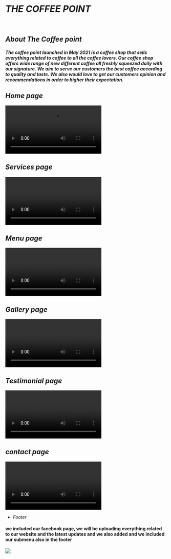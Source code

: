 # _THE COFFEE POINT_
 
</br>

 ## _About The Coffee point_
 
 #### _The coffee point launched in May 2021 is a coffee shop that sells everything related to coffee to all the coffee lovers. Our coffee shop offers wide range of new different coffee all freshly squeezed daily with our signature. We aim to serve our customers the best coffee according to quality and taste. We also would love to get our customers opinion and recommendations in order to higher their expectation._
 
 ## _Home page_
 
 ![](https://user-images.githubusercontent.com/84526848/119255766-81301080-bbce-11eb-935b-d14e4a93fe81.mov)
 </br>
 
 ## _Services page_
 
 ![](https://user-images.githubusercontent.com/84526848/119256028-ad985c80-bbcf-11eb-80c7-4819b1b9196d.mov)
 </br>
 
 ## _Menu page_
 ![](https://user-images.githubusercontent.com/84526848/119256110-0d8f0300-bbd0-11eb-908d-21032605ca77.mov)
</br> 

## _Gallery page_
![](https://user-images.githubusercontent.com/84526848/119256455-e89b8f80-bbd1-11eb-9344-b4109b5195d6.mov)
</br>

## _Testimonial page_
![](https://user-images.githubusercontent.com/84526848/119256493-0a951200-bbd2-11eb-8a26-4a39a76c4a46.mov)
</br>

## _contact page_
![](https://user-images.githubusercontent.com/84526848/119256533-2d272b00-bbd2-11eb-81e8-422e01efe412.mov)
</br>

* _Footer_
#### we included our facebook page, we will be uploading everything related to our website and the latest updates and we also added and we included our submenu also in the footer
![](https://user-images.githubusercontent.com/84526848/119259198-29010a80-bbde-11eb-870e-f7cb4130df6e.png)
</br>
